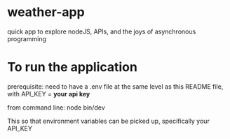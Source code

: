 # weather-app
quick app to explore nodeJS,  APIs, and the joys of asynchronous programming

# To run the application
prerequisite: need to have a .env file at the same level as this README file, with API_KEY = **your api key**

from command line: node bin/dev

This so that environment variables can be picked up, specifically your API_KEY


